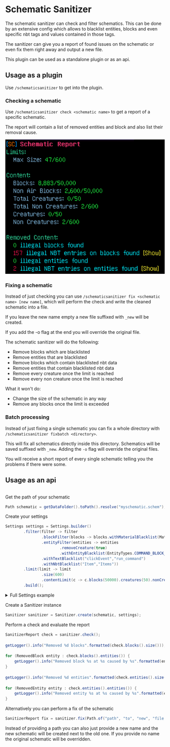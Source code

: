 # Schematic Sanitizer

The schematic sanitizer can check and filter schematics.
This can be done by an extensive config which allows to blacklist entities, blocks and even specific nbt tags and values contained in those tags.

The sanitizer can give you a report of found issues on the schematic or even fix them right away and output a new file.

This plugin can be used as a standalone plugin or as an api.

## Usage as a plugin

Use `/schematicsanitizer` to get into the plugin.

### Checking a schematic

Use `/schematicsanitizer check <schematic name>` to get a report of a specific schematic.

The report will contain a list of removed entities and block and also list their removal cause.

![img.png](assets/report.png)

### Fixing a schematic

Instead of just checking you can use `/schematicsanitizer fix <schematic name> [new name]`, which will perform the check and write the cleaned schematic into a file.

If you leave the new name empty a new file suffixed with `_new` will be created.

If you add the -o flag at the end you will override the original file.

The schematic sanitizer will do the following:

- Remove blocks which are blacklisted
- Remove entities that are blacklisted
- Remove blocks which contain blacklisted nbt data
- Remove entities that contain blacklisted nbt data
- Remove every creature once the limit is reached
- Remove every non creature once the limit is reached

What it won't do:

- Change the size of the schematic in any way
- Remove any blocks once the limit is exceeded

### Batch processing

Instead of just fixing a single schematic you can fix a whole directory with `/schematicsanitizer fixbatch <directory>`.

This will fix all schematics directly inside this directory. Schematics will be saved suffixed with `_new`.
Adding the `-o` flag will override the original files.

You will receive a short report of every single schematic telling you the problems if there were some.

## Usage as an api

```kts

```

Get the path of your schematic
```java
Path schematic = getDataFolder().toPath().resolve("myschematic.schem");
```

Create your settings

```java
Settings settings = Settings.builder()
        .filter(filter -> filter
                .blockFilter(blocks -> blocks.withMaterialBlacklist(Material.COMMAND_BLOCK)
                .entityFilter(entities -> entities
                        .removeCreature(true)
                        .withEntityBlacklist(EntityTypes.COMMAND_BLOCK_MINECART)
                .withTextBlacklist("clickEvent","run_command")
                .withNbtBlacklist("Item","Items"))
        .limit(limit -> limit
                .size(600)
                .contentLimit(c -> c.blocks(50000).creatures(50).nonCreatures(600)))
        .build();
```
<details>
<summary>Full Settings example</summary>

```java
Settings settings = Settings.builder()
        .filter(filter -> filter
                .blockFilter(blocks -> blocks
                        .withMaterialBlacklist(
                                Material.COMMAND_BLOCK,
                                Material.REPEATING_COMMAND_BLOCK,
                                Material.CHAIN_COMMAND_BLOCK,
                                Material.STRUCTURE_BLOCK)
                )
                .entityFilter(entities -> entities
                        .removeCreature(true)
                        .removeNonCreatures(false)
                        .withEntityBlacklist(
                                EntityTypes.COMMAND_BLOCK_MINECART,
                                EntityTypes.FALLING_BLOCK,
                                EntityTypes.POTION)
                )
                .withTextBlacklist(
                        "clickEvent",
                        "run_command"
                )
                .withNbtBlacklist(
                        "LootTable",
                        "ArmorItem",
                        "ArmorItems",
                        "HandItem",
                        "HandItems",
                        "FireworksItem",
                        "Item",
                        "Items",
                        "DecorItem",
                        "Inventory",
                        "buy",
                        "buyB",
                        "sell",
                        "SaddleItem"
                )
        )
        .limit(limit -> limit
                .size(600)
                .contentLimit(content -> content
                        .blocks(50000)
                        .creatures(50)
                        .nonCreatures(600)
                )
        )
        .build();
```
</details>

Create a Sanitizer instance

```java
Sanitizer sanitizer = Sanitizer.create(schematic, settings);
```

Perform a check and evaluate the report

```java
SanitizerReport check = sanitizer.check();

getLogger().info("Removed %d blocks".formatted(check.blocks().size()));

for (RemovedBlock entity : check.blocks().entities()) {
    getLogger().info("Removed block %s at %s caused by %s".formatted(entity.type(), entity.location(), entity.removalCause()));
}

getLogger().info("Removed %d entities".formatted(check.entities().size()));

for (RemovedEntity entity : check.entities().entities()) {
    getLogger().info("Removed entity %s at %s caused by %s".formatted(entity.type(), entity.location(), entity.removalCause()));
}
```

Alternatively you can perform a fix of the schematic

```java
SanitizerReport fix = sanitizer.fix(Path.of("path", "to", "new", "file.schematic"));
```

Instead of providing a path you can also just provide a new name and the new schematic will be created next to the old one.
If you provide no name the original schematic will be overridden. 
